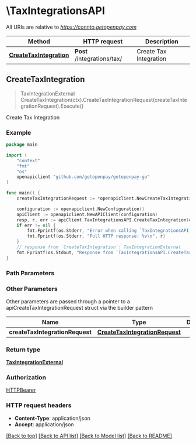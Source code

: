 # \TaxIntegrationsAPI

All URIs are relative to *https://connto.getopenpay.com*

Method | HTTP request | Description
------------- | ------------- | -------------
[**CreateTaxIntegration**](TaxIntegrationsAPI.md#CreateTaxIntegration) | **Post** /integrations/tax/ | Create Tax Integration



## CreateTaxIntegration

> TaxIntegrationExternal CreateTaxIntegration(ctx).CreateTaxIntegrationRequest(createTaxIntegrationRequest).Execute()

Create Tax Integration

### Example

```go
package main

import (
    "context"
    "fmt"
    "os"
    openapiclient "github.com/getopenpay/getopenpay-go"
)

func main() {
    createTaxIntegrationRequest := *openapiclient.NewCreateTaxIntegrationRequest(openapiclient.TaxIntegrationApiName("anrok_v1"), map[string]string({api_key=00000000000/aaaaaaaaaaaaa/secret.ZZZZZZZZZZZZZZZZZZZZZZZZZZ}), "US/Pacific") // CreateTaxIntegrationRequest | 

    configuration := openapiclient.NewConfiguration()
    apiClient := openapiclient.NewAPIClient(configuration)
    resp, r, err := apiClient.TaxIntegrationsAPI.CreateTaxIntegration(context.Background()).CreateTaxIntegrationRequest(createTaxIntegrationRequest).Execute()
    if err != nil {
        fmt.Fprintf(os.Stderr, "Error when calling `TaxIntegrationsAPI.CreateTaxIntegration``: %v\n", err)
        fmt.Fprintf(os.Stderr, "Full HTTP response: %v\n", r)
    }
    // response from `CreateTaxIntegration`: TaxIntegrationExternal
    fmt.Fprintf(os.Stdout, "Response from `TaxIntegrationsAPI.CreateTaxIntegration`: %v\n", resp)
}
```

### Path Parameters



### Other Parameters

Other parameters are passed through a pointer to a apiCreateTaxIntegrationRequest struct via the builder pattern


Name | Type | Description  | Notes
------------- | ------------- | ------------- | -------------
 **createTaxIntegrationRequest** | [**CreateTaxIntegrationRequest**](CreateTaxIntegrationRequest.md) |  | 

### Return type

[**TaxIntegrationExternal**](TaxIntegrationExternal.md)

### Authorization

[HTTPBearer](../README.md#HTTPBearer)

### HTTP request headers

- **Content-Type**: application/json
- **Accept**: application/json

[[Back to top]](#) [[Back to API list]](../README.md#documentation-for-api-endpoints)
[[Back to Model list]](../README.md#documentation-for-models)
[[Back to README]](../README.md)

